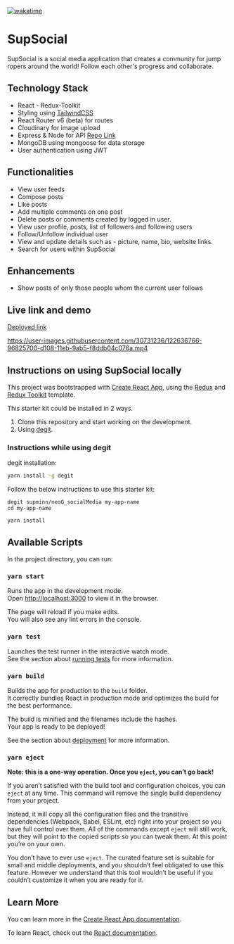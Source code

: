 [![wakatime](https://wakatime.com/badge/github/supminn/neoG_socialMedia.svg)](https://wakatime.com/badge/github/supminn/neoG_socialMedia)

# SupSocial

SupSocial is a social media application that creates a community for jump ropers around the world! Follow each other's progress and collaborate.

## Technology Stack

- React - Redux-Toolkit
- Styling using [TailwindCSS](https://tailwindcss.com/)
- React Router v6 (beta) for routes
- Cloudinary for image upload
- Express & Node for API [Repo Link](https://github.com/supminn/neoG_Backend/)
- MongoDB using mongoose for data storage
- User authentication using JWT

## Functionalities

- View user feeds
- Compose posts
- Like posts
- Add multiple comments on one post
- Delete posts or comments created by logged in user.
- View user profile, posts, list of followers and following users
- Follow/Unfollow individual user
- View and update details such as - picture, name, bio, website links.
- Search for users within SupSocial

## Enhancements

- Show posts of only those people whom the current user follows

## Live link and demo

[Deployed link](https://deploy-preview-1--supsocial.netlify.app/)

https://user-images.githubusercontent.com/30731236/122636766-96825700-d108-11eb-9ab5-f8ddb04c076a.mp4

## Instructions on using SupSocial locally

This project was bootstrapped with [Create React App](https://github.com/facebook/create-react-app), using the [Redux](https://redux.js.org/) and [Redux Toolkit](https://redux-toolkit.js.org/) template.

This starter kit could be installed in 2 ways.

1. Clone this repository and start working on the development.
2. Using [degit](https://github.com/Rich-Harris/degit).

### Instructions while using degit

degit installation:

```bash
yarn install -g degit
```

Follow the below instructions to use this starter kit:

```
degit supminn/neoG_socialMedia my-app-name
cd my-app-name

yarn install
```

## Available Scripts

In the project directory, you can run:

### `yarn start`

Runs the app in the development mode.<br />
Open [http://localhost:3000](http://localhost:3000) to view it in the browser.

The page will reload if you make edits.<br />
You will also see any lint errors in the console.

### `yarn test`

Launches the test runner in the interactive watch mode.<br />
See the section about [running tests](https://facebook.github.io/create-react-app/docs/running-tests) for more information.

### `yarn build`

Builds the app for production to the `build` folder.<br />
It correctly bundles React in production mode and optimizes the build for the best performance.

The build is minified and the filenames include the hashes.<br />
Your app is ready to be deployed!

See the section about [deployment](https://facebook.github.io/create-react-app/docs/deployment) for more information.

### `yarn eject`

**Note: this is a one-way operation. Once you `eject`, you can’t go back!**

If you aren’t satisfied with the build tool and configuration choices, you can `eject` at any time. This command will remove the single build dependency from your project.

Instead, it will copy all the configuration files and the transitive dependencies (Webpack, Babel, ESLint, etc) right into your project so you have full control over them. All of the commands except `eject` will still work, but they will point to the copied scripts so you can tweak them. At this point you’re on your own.

You don’t have to ever use `eject`. The curated feature set is suitable for small and middle deployments, and you shouldn’t feel obligated to use this feature. However we understand that this tool wouldn’t be useful if you couldn’t customize it when you are ready for it.

## Learn More

You can learn more in the [Create React App documentation](https://facebook.github.io/create-react-app/docs/getting-started).

To learn React, check out the [React documentation](https://reactjs.org/).

